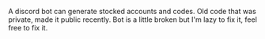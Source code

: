 A discord bot can generate stocked accounts and codes.
Old code that was private, made it public recently.
Bot is a little broken but I'm lazy to fix it, feel free to fix it.
